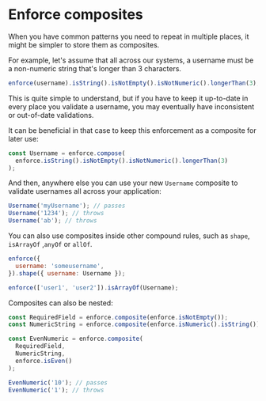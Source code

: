 # Enforce composites

When you have common patterns you need to repeat in multiple places, it might be simpler to store them as composites.

For example, let's assume that all across our systems, a username must be a non-numeric string that's longer than 3 characters.

```js
enforce(username).isString().isNotEmpty().isNotNumeric().longerThan(3);
```

This is quite simple to understand, but if you have to keep it up-to-date in every place you validate a username, you may eventually have inconsistent or out-of-date validations.

It can be beneficial in that case to keep this enforcement as a composite for later use:

```js
const Username = enforce.compose(
  enforce.isString().isNotEmpty().isNotNumeric().longerThan(3)
);
```

And then, anywhere else you can use your new `Username` composite to validate usernames all across your application:

```js
Username('myUsername'); // passes
Username('1234'); // throws
Username('ab'); // throws
```

You can also use composites inside other compound rules, such as `shape`, `isArrayOf` ,`anyOf` or `allOf`.

```js
enforce({
  username: 'someusername',
}).shape({ username: Username });

enforce(['user1', 'user2']).isArrayOf(Username);
```

Composites can also be nested:

```js
const RequiredField = enforce.composite(enforce.isNotEmpty());
const NumericString = enforce.composite(enforce.isNumeric().isString());

const EvenNumeric = enforce.composite(
  RequiredField,
  NumericString,
  enforce.isEven()
);

EvenNumeric('10'); // passes
EvenNumeric('1'); // throws
```
